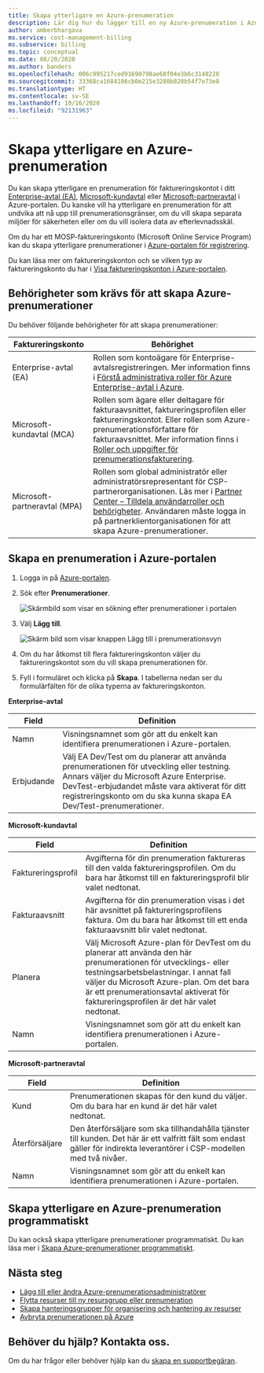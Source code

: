 ```yaml
---
title: Skapa ytterligare en Azure-prenumeration
description: Lär dig hur du lägger till en ny Azure-prenumeration i Azure-portalen. Se information om faktureringskontoformulär och visa fler tillgängliga resurser.
author: amberbhargava
ms.service: cost-management-billing
ms.subservice: billing
ms.topic: conceptual
ms.date: 08/20/2020
ms.author: banders
ms.openlocfilehash: 006c995217ced91690798ae68f04e3b6c3148228
ms.sourcegitcommit: 33368ca1684106cb0e215e3280b828b54f7e73e8
ms.translationtype: HT
ms.contentlocale: sv-SE
ms.lasthandoff: 10/16/2020
ms.locfileid: "92131963"
---
```

# <a name="create-an-additional-azure-subscription"></a>Skapa ytterligare en Azure-prenumeration

Du kan skapa ytterligare en prenumeration för faktureringskontot i ditt [Enterprise-avtal (EA)](https://azure.microsoft.com/pricing/enterprise-agreement/), [Microsoft-kundavtal](https://azure.microsoft.com/pricing/purchase-options/microsoft-customer-agreement/) eller [Microsoft-partneravtal](https://www.microsoft.com/licensing/news/introducing-microsoft-partner-agreement) i Azure-portalen. Du kanske vill ha ytterligare en prenumeration för att undvika att nå upp till prenumerationsgränser, om du vill skapa separata miljöer för säkerheten eller om du vill isolera data av efterlevnadsskäl.

Om du har ett MOSP-faktureringskonto (Microsoft Online Service Program) kan du skapa ytterligare prenumerationer i [Azure-portalen för registrering](https://account.azure.com/signup?offer=ms-azr-0003p).

Du kan läsa mer om faktureringskonton och se vilken typ av faktureringskonto du har i [Visa faktureringskonton i Azure-portalen](view-all-accounts.md).

## <a name="permission-required-to-create-azure-subscriptions"></a>Behörigheter som krävs för att skapa Azure-prenumerationer

Du behöver följande behörigheter för att skapa prenumerationer:

|Faktureringskonto  |Behörighet  |
|---------|---------|
|Enterprise-avtal (EA) |  Rollen som kontoägare för Enterprise-avtalsregistreringen. Mer information finns i [Förstå administrativa roller för Azure Enterprise-avtal i Azure](understand-ea-roles.md).    |
|Microsoft-kundavtal (MCA) |  Rollen som ägare eller deltagare för fakturaavsnittet, faktureringsprofilen eller faktureringskontot. Eller rollen som Azure-prenumerationsförfattare för fakturaavsnittet.  Mer information finns i [Roller och uppgifter för prenumerationsfakturering](understand-mca-roles.md#subscription-billing-roles-and-tasks).    |
|Microsoft-partneravtal (MPA) |   Rollen som global administratör eller administratörsrepresentant för CSP-partnerorganisationen. Läs mer i [Partner Center – Tilldela användarroller och behörigheter](/partner-center/permissions-overview).  Användaren måste logga in på partnerklientorganisationen för att skapa Azure-prenumerationer.   |

## <a name="create-a-subscription-in-the-azure-portal"></a>Skapa en prenumeration i Azure-portalen

1. Logga in på [Azure-portalen](https://portal.azure.com).
1. Sök efter **Prenumerationer**.

   ![Skärmbild som visar en sökning efter prenumerationer i portalen](./media/create-subscription/billing-search-subscription-portal.png)

1. Välj **Lägg till**.

   ![Skärm bild som visar knappen Lägg till i prenumerationsvyn](./media/create-subscription/subscription-add.png)

1. Om du har åtkomst till flera faktureringskonton väljer du faktureringskontot som du vill skapa prenumerationen för.

1. Fyll i formuläret och klicka på **Skapa**. I tabellerna nedan ser du formulärfälten för de olika typerna av faktureringskonton.

**Enterprise-avtal**

|Field  |Definition  |
|---------|---------|
|Namn     | Visningsnamnet som gör att du enkelt kan identifiera prenumerationen i Azure-portalen.  |
|Erbjudande     | Välj EA Dev/Test om du planerar att använda prenumerationen för utveckling eller testning. Annars väljer du Microsoft Azure Enterprise. DevTest-erbjudandet måste vara aktiverat för ditt registreringskonto om du ska kunna skapa EA Dev/Test-prenumerationer.|

**Microsoft-kundavtal**

|Field  |Definition  |
|---------|---------|
|Faktureringsprofil     | Avgifterna för din prenumeration faktureras till den valda faktureringsprofilen. Om du bara har åtkomst till en faktureringsprofil blir valet nedtonat.     |
|Fakturaavsnitt     | Avgifterna för din prenumeration visas i det här avsnittet på faktureringsprofilens faktura. Om du bara har åtkomst till ett enda fakturaavsnitt blir valet nedtonat.  |
|Planera     | Välj Microsoft Azure-plan för DevTest om du planerar att använda den här prenumerationen för utvecklings- eller testningsarbetsbelastningar. I annat fall väljer du Microsoft Azure-plan. Om det bara är ett prenumerationsavtal aktiverat för faktureringsprofilen är det här valet nedtonat.  |
|Namn     | Visningsnamnet som gör att du enkelt kan identifiera prenumerationen i Azure-portalen.  |

**Microsoft-partneravtal**

|Field  |Definition  |
|---------|---------|
|Kund    | Prenumerationen skapas för den kund du väljer. Om du bara har en kund är det här valet nedtonat.  |
|Återförsäljare    | Den återförsäljare som ska tillhandahålla tjänster till kunden. Det här är ett valfritt fält som endast gäller för indirekta leverantörer i CSP-modellen med två nivåer. |
|Namn     | Visningsnamnet som gör att du enkelt kan identifiera prenumerationen i Azure-portalen.  |

## <a name="create-an-additional-azure-subscription-programmatically"></a>Skapa ytterligare en Azure-prenumeration programmatiskt

Du kan också skapa ytterligare prenumerationer programmatiskt. Du kan läsa mer i [Skapa Azure-prenumerationer programmatiskt](programmatically-create-subscription.md).

## <a name="next-steps"></a>Nästa steg

- [Lägg till eller ändra Azure-prenumerationsadministratörer](add-change-subscription-administrator.md)
- [Flytta resurser till ny resursgrupp eller prenumeration](../../azure-resource-manager/management/move-resource-group-and-subscription.md)
- [Skapa hanteringsgrupper för organisering och hantering av resurser](../../governance/management-groups/create-management-group-portal.md)
- [Avbryta prenumerationen på Azure](cancel-azure-subscription.md)

## <a name="need-help-contact-us"></a>Behöver du hjälp? Kontakta oss.

Om du har frågor eller behöver hjälp kan du [skapa en supportbegäran](https://go.microsoft.com/fwlink/?linkid=2083458).